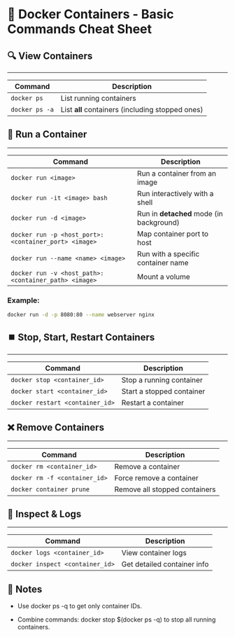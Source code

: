 # 🐳 Docker Containers - Basic Commands Cheat Sheet

## 🔍 View Containers
---
| Command | Description |
|--------|-------------|
| `docker ps` | List running containers |
| `docker ps -a` | List **all** containers (including stopped ones) |

## 🚀 Run a Container
---

| Command | Description |
|--------|-------------|
| `docker run <image>` | Run a container from an image |
| `docker run -it <image> bash` | Run interactively with a shell |
| `docker run -d <image>` | Run in **detached** mode (in background) |
| `docker run -p <host_port>:<container_port> <image>` | Map container port to host |
| `docker run --name <name> <image>` | Run with a specific container name |
| `docker run -v <host_path>:<container_path> <image>` | Mount a volume |

### Example:
```bash
docker run -d -p 8080:80 --name webserver nginx
```

## ⏹️ Stop, Start, Restart Containers

---
| Command                         | Description               |
| ------------------------------- | ------------------------- |
| `docker stop <container_id>`    | Stop a running container  |
| `docker start <container_id>`   | Start a stopped container |
| `docker restart <container_id>` | Restart a container       |

## ❌ Remove Containers
---
| Command                       | Description                   |
| ----------------------------- | ----------------------------- |
| `docker rm <container_id>`    | Remove a container            |
| `docker rm -f <container_id>` | Force remove a container      |
| `docker container prune`      | Remove all stopped containers |
## 📝 Inspect & Logs
---
| Command                         | Description                 |
| ------------------------------- | --------------------------- |
| `docker logs <container_id>`    | View container logs         |
| `docker inspect <container_id>` | Get detailed container info |

## 📌 Notes
- Use docker ps -q to get only container IDs.

- Combine commands: docker stop $(docker ps -q) to stop all running containers.

